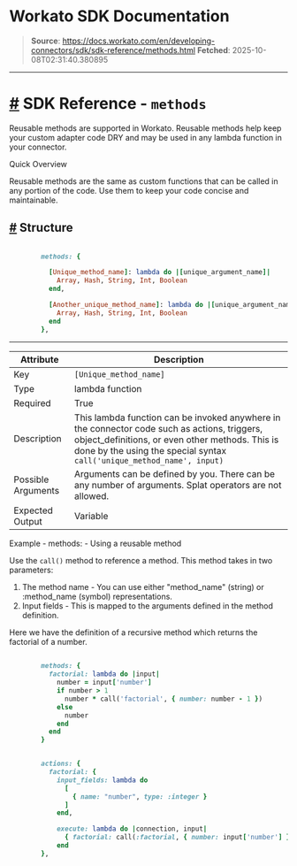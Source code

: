 # Workato SDK Documentation

> **Source**: https://docs.workato.com/en/developing-connectors/sdk/sdk-reference/methods.html
> **Fetched**: 2025-10-08T02:31:40.380895

---

# [#](<#sdk-reference-methods>) SDK Reference - `methods`

Reusable methods are supported in Workato. Reusable methods help keep your custom adapter code DRY and may be used in any lambda function in your connector.

Quick Overview

Reusable methods are the same as custom functions that can be called in any portion of the code. Use them to keep your code concise and maintainable.

## [#](<#structure>) Structure
```ruby
 
        methods: {

          [Unique_method_name]: lambda do |[unique_argument_name]|
            Array, Hash, String, Int, Boolean
          end,

          [Another_unique_method_name]: lambda do |[unique_argument_name], [another_unique_argument_name]|
            Array, Hash, String, Int, Boolean
          end
        },


```

* * *

Attribute | Description  
---|---  
Key | `[Unique_method_name]`  
Type | lambda function  
Required | True  
Description | This lambda function can be invoked anywhere in the connector code such as actions, triggers, object_definitions, or even other methods. This is done by the using the special syntax `call('unique_method_name', input)`  
Possible Arguments | Arguments can be defined by you. There can be any number of arguments. Splat operators are not allowed.  
Expected Output | Variable  
Example - methods: - Using a reusable method

Use the `call()` method to reference a method. This method takes in two parameters:

  1. The method name - You can use either "method_name" (string) or :method_name (symbol) representations.
  2. Input fields - This is mapped to the arguments defined in the method definition.

Here we have the definition of a recursive method which returns the factorial of a number.
```ruby
 
        methods: {
          factorial: lambda do |input|
            number = input['number']
            if number > 1
              number * call('factorial', { number: number - 1 })
            else
              number
            end
          end
        }


```
```ruby

        actions: {
          factorial: {
            input_fields: lambda do
              [
                { name: "number", type: :integer }
              ]
            end,

            execute: lambda do |connection, input|
              { factorial: call(:factorial, { number: input['number'] }) }
            end
        },


```
